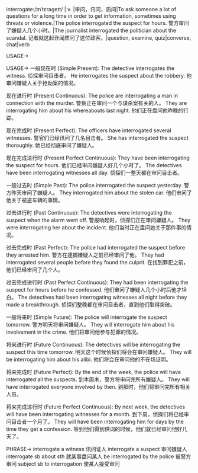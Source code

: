 interrogate:/ɪnˈtɛrəɡeɪt/ | v. |审问，讯问，质问|To ask someone a lot of questions for a long time in order to get information, sometimes using threats or violence.|The police interrogated the suspect for hours. 警方审问了嫌疑人几个小时。|The journalist interrogated the politician about the scandal. 记者就这起丑闻质问了这位政客。|question, examine, quiz|converse, chat|verb

USAGE->

USAGE->
一般现在时 (Simple Present):
The detective interrogates the witness.  侦探审问目击者。
He interrogates the suspect about the robbery. 他审问嫌疑人关于抢劫案的情况。

现在进行时 (Present Continuous):
The police are interrogating a man in connection with the murder.  警察正在审问一个与谋杀案有关的人。
They are interrogating him about his whereabouts last night. 他们正在盘问他昨晚的行踪。

现在完成时 (Present Perfect):
The officers have interrogated several witnesses. 警官们已经讯问了几名目击者。
She has interrogated the suspect thoroughly. 她已经彻底审问了嫌疑人。

现在完成进行时 (Present Perfect Continuous):
They have been interrogating the suspect for hours.  他们已经审问嫌疑人好几个小时了。
The detectives have been interrogating witnesses all day.  侦探们一整天都在审问目击者。

一般过去时 (Simple Past):
The police interrogated the suspect yesterday. 警方昨天审问了嫌疑人。
They interrogated him about the stolen car.  他们审问了他关于被盗车辆的事情。

过去进行时 (Past Continuous):
The detectives were interrogating the suspect when the alarm went off.  警报响起时，侦探们正在审问嫌疑人。
They were interrogating her about the incident. 他们当时正在盘问她关于那件事的情况。

过去完成时 (Past Perfect):
The police had interrogated the suspect before they arrested him.  警方在逮捕嫌疑人之前已经审问了他。
They had interrogated several people before they found the culprit. 在找到罪犯之前，他们已经审问了几个人。

过去完成进行时 (Past Perfect Continuous):
They had been interrogating the suspect for hours before he confessed.  他们审问了嫌疑人几个小时后他才坦白。
The detectives had been interrogating witnesses all night before they made a breakthrough. 侦探们整晚都在审问目击者，直到他们取得突破。

一般将来时 (Simple Future):
The police will interrogate the suspect tomorrow. 警方明天将审问嫌疑人。
They will interrogate him about his involvement in the crime. 他们将审问他参与犯罪的情况。

将来进行时 (Future Continuous):
The detectives will be interrogating the suspect this time tomorrow. 明天这个时候侦探们将会在审问嫌疑人。
They will be interrogating him about his alibi. 他们将会在审问他的不在场证明。

将来完成时 (Future Perfect):
By the end of the week, the police will have interrogated all the suspects. 到本周末，警方将审问完所有嫌疑人。
They will have interrogated everyone involved by then.  到那时，他们将审问完所有相关人员。

将来完成进行时 (Future Perfect Continuous):
By next week, the detectives will have been interrogating witnesses for a month. 到下周，侦探们将已经审问目击者一个月了。
They will have been interrogating him for days by the time they get a confession.  等到他们得到供词的时候，他们就已经审问他好几天了。


PHRASE->
interrogate a witness  讯问证人
interrogate a suspect  审问嫌疑人
interrogate sb about sth  就某事盘问某人
be interrogated by the police  被警方审问
subject sb to interrogation  使某人接受审问
